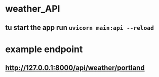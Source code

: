 # weather_API
## tu start the app run ```uvicorn main:api --reload```

# example endpoint
## http://127.0.0.1:8000/api/weather/portland
